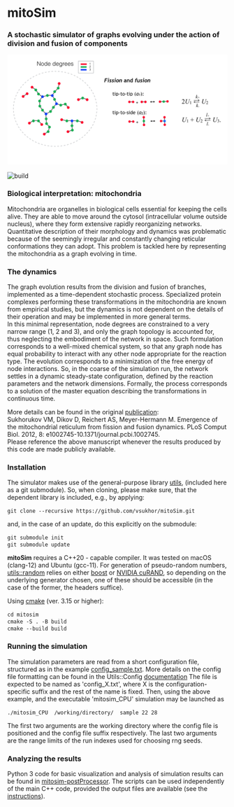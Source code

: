 #  mitoSim

### A stochastic simulator of graphs evolving under the action of division and fusion of components

![dynamic graph](docs/imgs/dynamic_graph.png)

![build](https://github.com/vsukhor/MosaicSC/actions/workflows/cmake.yml/badge.svg)

### Biological interpretation: mitochondria

Mitochondria are organelles in biological cells essential for keeping the cells alive.
They are able to move around the cytosol (intracellular volume outside nucleus), where they
form extensive rapidly reorganizing networks.
Quantitative description of their morphology and dynamics was problematic
because of the seemingly irregular and constantly changing reticular conformations they can adopt.
This problem is tackled here by representing the mitochondria as a graph evolving in time.

### The dynamics

The graph evolution results from the division and fusion of branches, implemented as a
time-dependent stochastic process. Specialized protein complexes performing these
transformations in the mitochondria are known from empirical studies, but the dynamics is not
dependent on the details of their operation and may be implemented in more general terms.  
In this minimal representation, node degrees are constrained to a very narrow range (1, 2 and 3),
and only the graph topology is accounted for, thus neglecting the embodiment of the network in space.
Such formulation corresponds to a well-mixed chemical system, so that any graph node has
equal probability to interact with any other node appropriate for the reaction type.
The evolution corresponds to a minimization of the free energy of node interactions.
So, in the coarse of the simulation run, the network settles in a dynamic steady-state configuration,
defined by the reaction parameters and the network dimensions.
Formally, the process corresponds to a solution of the master equation describing the
transformations in continuous time.

More details can be found in the original
[publication](https://journals.plos.org/ploscompbiol/article?id=10.1371/journal.pcbi.1002745):  
Sukhorukov VM, Dikov D, Reichert AS, Meyer-Hermann M. Emergence of the mitochondrial
reticulum from fission and fusion dynamics.
PLoS Comput Biol. 2012, 8: e1002745-10.1371/journal.pcbi.1002745.  
Please reference the above manuscript whenever the results produced by this code are made publicly available.

### Installation

The simulator makes use of the general-purpose library [utils](https://github.com/vsukhor/utils),
(included here as a git submodule).
So, when cloning, please make sure, that the dependent library is included, e.g., by applying:

```console
git clone --recursive https://github.com/vsukhor/mitoSim.git
```

and, in the case of an update, do this explicitly on the submodule:

```console
git submodule init
git submodule update
```

**mitoSim**  requires a C++20 - capable compiler. It was tested on macOS (clang-12) and Ubuntu (gcc-11).
For generation of pseudo-random numbers, [utils::random](https://github.com/vsukhor/utils/tree/master/utils/random)
relies on either [boost](https://www.boost.org/) or [NVIDIA cuRAND](https://developer.nvidia.com/curand), so
depending on the underlying generator chosen, one of these should be accessible (in the case
of the former, the headers suffice).

Using [cmake](https://cmake.org) (ver. 3.15 or higher):  

```console
cd mitosim  
cmake -S . -B build  
cmake --build build  
```
### Running the simulation

The simulation parameters are read from a short configuration file, structured
as in the example [config_sample.txt](examples/config_sample.txt).
More details on the config file formatting can be found in the
Utils::Config [documentation](https://github.com/vsukhor/utils/blob/master/utils/config/conf_file_structure.md)
The file is expected to be named as 'config_X.txt', where X is the configuration-specific suffix
and the rest of the name is fixed.
Then, using the above example, and the executable 'mitosim_CPU' simulation may be launched as

```console
./mitosim_CPU  /working/directory/  sample 22 28
```

The first two arguments are the working directory where the config file is positioned and the
config file suffix respectively. The last two arguments are the range limits of the run indexes
used for choosing rng seeds.

### Analyzing the results

Python 3 code for basic visualization and analysis of simulation results can be found in
[mitosim-postProcessor](https://github.com/vsukhor/mitosim-postProcessor).
The scripts can be used independently of the main C++ code,  provided the output files are
available (see the [instructions](https://github.com/vsukhor/mitoSim-postProcessor/blob/main/README.md)).
